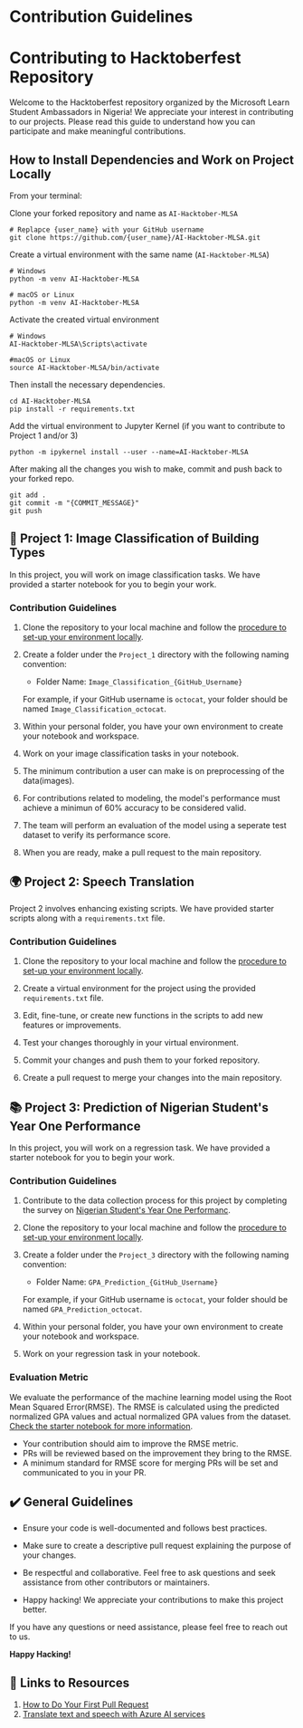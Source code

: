 # Contribution Guidelines

# Contributing to Hacktoberfest Repository

Welcome to the Hacktoberfest repository organized by the Microsoft Learn Student Ambassadors in Nigeria! We appreciate your interest in contributing to our projects. Please read this guide to understand how you can participate and make meaningful contributions.

## How to Install Dependencies and Work on Project Locally

From your terminal:

Clone your forked repository and name as `AI-Hacktober-MLSA`

```
# Replapce {user_name} with your GitHub username
git clone https://github.com/{user_name}/AI-Hacktober-MLSA.git
```

Create a virtual environment with the same name (`AI-Hacktober-MLSA`)

```
# Windows
python -m venv AI-Hacktober-MLSA

# macOS or Linux
python -m venv AI-Hacktober-MLSA
```

Activate the created virtual environment
```
# Windows
AI-Hacktober-MLSA\Scripts\activate

#macOS or Linux
source AI-Hacktober-MLSA/bin/activate
```

Then install the necessary dependencies.

``` 
cd AI-Hacktober-MLSA
pip install -r requirements.txt
```


Add the virtual environment to Jupyter Kernel (if you want to contribute to Project 1 and/or 3)

```
python -m ipykernel install --user --name=AI-Hacktober-MLSA
```

After making all the changes you wish to make, commit and push back to your forked repo.
```
git add .
git commit -m "{COMMIT_MESSAGE}"
git push
```

## 🏢 Project 1: Image Classification of Building Types

In this project, you will work on image classification tasks. We have provided a starter notebook for you to begin your work.

### Contribution Guidelines

1. Clone the repository to your local machine and follow the [procedure to set-up your environment locally](https://github.com/mlsanigeria/AI-Hacktober-MLSA/blob/main/CONTRIBUTING.md#how-to-install-dependencies-and-work-on-project-locally).

2. Create a folder under the `Project_1` directory with the following naming convention:
   - Folder Name: `Image_Classification_{GitHub_Username}`
   
   For example, if your GitHub username is `octocat`, your folder should be named `Image_Classification_octocat`.

3. Within your personal folder, you have your own environment to create your notebook and workspace.

4. Work on your image classification tasks in your notebook.

5. The minimum contribution a user can make is on preprocessing of the data(images).

6. For contributions related to modeling, the model's performance must achieve a minimun of 60% accuracy to be considered valid.

7. The team will perform an evaluation of the model using a seperate test dataset to verify its performance score.

8. When you are ready, make a pull request to the main repository.

## 🌍 Project 2: Speech Translation

Project 2 involves enhancing existing scripts. We have provided starter scripts along with a `requirements.txt` file.

### Contribution Guidelines

1. Clone the repository to your local machine and follow the [procedure to set-up your environment locally](https://github.com/mlsanigeria/AI-Hacktober-MLSA/blob/main/CONTRIBUTING.md#how-to-install-dependencies-and-work-on-project-locally).

2. Create a virtual environment for the project using the provided `requirements.txt` file.

3. Edit, fine-tune, or create new functions in the scripts to add new features or improvements.

4. Test your changes thoroughly in your virtual environment.

5. Commit your changes and push them to your forked repository.

6. Create a pull request to merge your changes into the main repository.


## 📚 Project 3: Prediction of Nigerian Student's Year One Performance

In this project, you will work on a regression task. We have provided a starter notebook for you to begin your work.

### Contribution Guidelines

1. Contribute to the data collection process for this project by completing the survey on [Nigerian Student's Year One Performanc](https://forms.office.com/r/Q6QqNzTasn).
2. Clone the repository to your local machine and follow the [procedure to set-up your environment locally](https://github.com/mlsanigeria/AI-Hacktober-MLSA/blob/main/CONTRIBUTING.md#how-to-install-dependencies-and-work-on-project-locally).
3. Create a folder under the `Project_3` directory with the following naming convention:
   - Folder Name: `GPA_Prediction_{GitHub_Username}`
   
   For example, if your GitHub username is `octocat`, your folder should be named `GPA_Prediction_octocat`.

4. Within your personal folder, you have your own environment to create your notebook and workspace.

5. Work on your regression task in your notebook.

### Evaluation Metric

We evaluate the performance of the machine learning model using the Root Mean Squared Error(RMSE). The RMSE is calculated using the predicted normalized GPA values and actual normalized GPA values from the dataset. [Check the starter notebook for more information](https://github.com/mlsanigeria/AI-Hacktober-MLSA/blob/main/Project_3/GPA_Prediction_{GitHub_Username}/GPA_prediction.ipynb).

- Your contribution should aim to improve the RMSE metric.
- PRs will be reviewed based on the improvement they bring to the RMSE.
- A minimum standard for RMSE score for merging PRs will be set and communicated to you in your PR.

## ✔️ General Guidelines

- Ensure your code is well-documented and follows best practices.

- Make sure to create a descriptive pull request explaining the purpose of your changes.

- Be respectful and collaborative. Feel free to ask questions and seek assistance from other contributors or maintainers.

- Happy hacking! We appreciate your contributions to make this project better.

If you have any questions or need assistance, please feel free to reach out to us.

**Happy Hacking!**

## 🔗 Links to Resources
1. [How to Do Your First Pull Request](https://youtu.be/nkuYH40cjo4?si=Cb6U2EKVR_Ns4RLw)
2. [Translate text and speech with Azure AI services](https://learn.microsoft.com/en-us/training/modules/translate-text-with-translation-service/?wt.mc_id=studentamb_217190)
